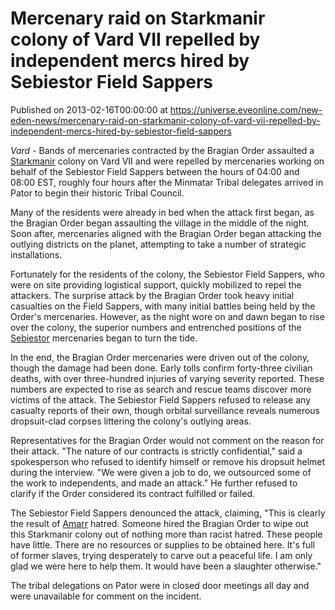 # Mercenary raid on Starkmanir colony of Vard VII repelled by independent mercs hired by Sebiestor Field Sappers
Published on 2013-02-16T00:00:00 at https://universe.eveonline.com/new-eden-news/mercenary-raid-on-starkmanir-colony-of-vard-vii-repelled-by-independent-mercs-hired-by-sebiestor-field-sappers

_Vard -_ Bands of mercenaries contracted by the Bragian Order assaulted a [Starkmanir](http://wiki.eveonline.com/en/wiki/Starkmanir) colony on Vard VII and were repelled by mercenaries working on behalf of the Sebiestor Field Sappers between the hours of 04:00 and 08:00 EST, roughly four hours after the Minmatar Tribal delegates arrived in Pator to begin their historic Tribal Council. 

Many of the residents were already in bed when the attack first began, as the Bragian Order began assaulting the village in the middle of the night. Soon after, mercenaries aligned with the Bragian Order began attacking the outlying districts on the planet, attempting to take a number of strategic installations.

Fortunately for the residents of the colony, the Sebiestor Field Sappers, who were on site providing logistical support, quickly mobilized to repel the attackers. The surprise attack by the Bragian Order took heavy initial casualties on the Field Sappers, with many initial battles being held by the Order's mercenaries. However, as the night wore on and dawn began to rise over the colony, the superior numbers and entrenched positions of the [Sebiestor](http://wiki.eveonline.com/en/wiki/Sebiestor) mercenaries began to turn the tide.

In the end, the Bragian Order mercenaries were driven out of the colony, though the damage had been done. Early tolls confirm forty-three civilian deaths, with over three-hundred injuries of varying severity reported. These numbers are expected to rise as search and rescue teams discover more victims of the attack. The Sebiestor Field Sappers refused to release any casualty reports of their own, though orbital surveillance reveals numerous dropsuit-clad corpses littering the colony's outlying areas.

Representatives for the Bragian Order would not comment on the reason for their attack. "The nature of our contracts is strictly confidential," said a spokesperson who refused to identify himself or remove his dropsuit helmet during the interview. "We were given a job to do, we outsourced some of the work to independents, and made an attack." He further refused to clarify if the Order considered its contract fulfilled or failed.

The Sebiestor Field Sappers denounced the attack, claiming, "This is clearly the result of [Amarr](http://wiki.eveonline.com/en/wiki/Amarr) hatred. Someone hired the Bragian Order to wipe out this Starkmanir colony out of nothing more than racist hatred. These people have little. There are no resources or supplies to be obtained here. It's full of former slaves, trying desperately to carve out a peaceful life. I am only glad we were here to help them. It would have been a slaughter otherwise."

The tribal delegations on Pator were in closed door meetings all day and were unavailable for comment on the incident.
